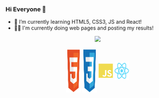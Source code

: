### Hi Everyone 👋

- 🌱 I’m currently learning HTML5, CSS3, JS and React!
- 👨‍💻 I'm currently doing web pages and posting my results!

<div align="center">
  <img height="150em" src="https://github-readme-stats.vercel.app/api?username=jlrocha99&show_icon=true&theme=dracula&include_all_commits=true&count_private=true"/>


 </div>
 
 <div style="display: inline_block" align="center"><br>
  
  <img align="center" alt="Jl_Rocha-HTML" height="120" width="40" src="https://raw.githubusercontent.com/devicons/devicon/master/icons/html5/html5-original.svg">
  <img align="center" alt="JL_Rocha-CSS" height="120" width="40" src="https://raw.githubusercontent.com/devicons/devicon/master/icons/css3/css3-original.svg">
  <img align="center" alt="JL_Rocha-JS" height="40" width="40" src="https://raw.githubusercontent.com/devicons/devicon/master/icons/javascript/javascript-plain.svg">
  <img align="center" alt="JL_Rocha-React" height="50" width="40" src="https://raw.githubusercontent.com/devicons/devicon/master/icons/react/react-original.svg">

          
